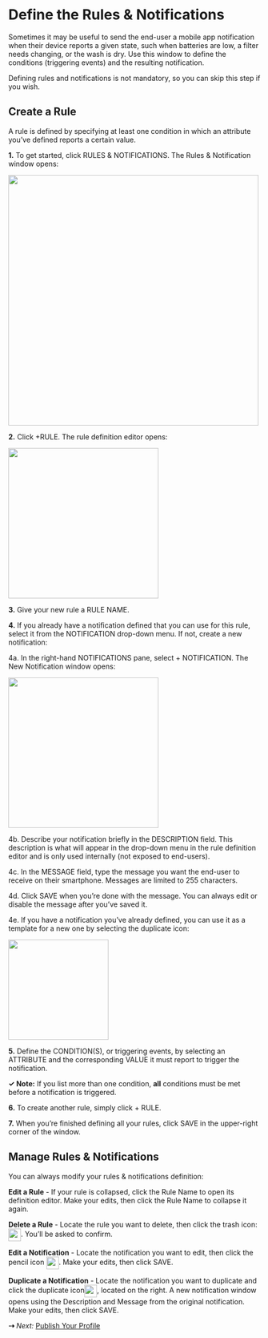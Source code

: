 # Define the Rules & Notifications

Sometimes it may be useful to send the end-user a mobile app notification when their device reports a given state, such when batteries are low, a filter needs changing, or the wash is dry. Use this window to define the conditions (triggering events) and the resulting notification.

Defining rules and notifications is not mandatory, so you can skip this step if you wish.

## Create a Rule

A rule is defined by specifying at least one condition in which an attribute you’ve defined reports a certain value.

**1.** To get started, click RULES & NOTIFICATIONS. The Rules & Notification window opens:

<img src="../img/Rules-Notifications.png" width="500" style="vertical-align:middle;margin:0px 0px;border:none">
   
**2.** Click +RULE. The rule definition editor opens:

<img src="../img/NewRule.png" width="300" style="vertical-align:middle;margin:0px 0px;border:none">

**3.** Give your new rule a RULE NAME.

**4.** If you already have a notification defined that you can use for this rule, select it from the NOTIFICATION drop-down menu. If not, create a new notification:

4a. In the right-hand NOTIFICATIONS pane, select + NOTIFICATION. The New Notification window opens:

<img src="../img/NewNotification.png" width="300" style="vertical-align:middle;margin:0px 0px;border:none">

4b. Describe your notification briefly in the DESCRIPTION field. This description is what will appear in the drop-down menu in the rule definition editor and is only used internally (not exposed to end-users).

4c. In the MESSAGE field, type the message you want the end-user to receive on their smartphone. Messages are limited to 255 characters.

4d. Click SAVE when you’re done with the message. You can always edit or disable the message after you’ve saved it.

4e. If you have a notification you’ve already defined, you can use it as a template for a new one by selecting the duplicate icon:

<img src="../img/DupNotification.png" width="200" style="vertical-align:middle;margin:0px 0px;border:none">

**5.** Define the CONDITION(S), or triggering events, by selecting an ATTRIBUTE and the corresponding VALUE it must report to trigger the notification.

**&check; Note:** If you list more than one condition, **all** conditions must be met before a notification is triggered.

**6.** To create another rule, simply click + RULE.

**7.** When you’re finished defining all your rules, click SAVE in the upper-right corner of the window.

## Manage Rules & Notifications

You can always modify your rules & notifications definition:

**Edit a Rule** - If your rule is collapsed, click the Rule Name to open its definition editor. Make your edits, then click the Rule Name to collapse it again.

**Delete a Rule** - Locate the rule you want to delete, then click the trash icon:<img src="../img/TrashIconWhite.png" width="25" style="vertical-align:middle;margin:0px 0px;border:none">. You’ll be asked to confirm.

**Edit a Notification** - Locate the notification you want to edit, then click the pencil icon <img src="../img/PencilIconWhite.png" width="25" style="vertical-align:middle;margin:0px 0px;border:none">. Make your edits, then click SAVE.

**Duplicate a Notification** - Locate the notification you want to duplicate and click the duplicate icon<img src="../img/DupIcon.png" width="25" style="vertical-align:middle;margin:0px 0px;border:none">, located on the right. A new notification window opens using the Description and Message from the original notification. Make your edits, then click SAVE.

 **&#8674;** *Next:* [Publish Your Profile](../Publish)